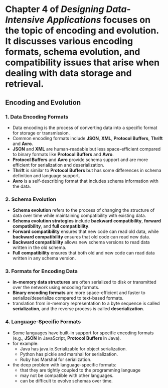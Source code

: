 # Chapter 4 of *Designing Data-Intensive Applications* focuses on the topic of encoding and evolution. It discusses various encoding formats, schema evolution, and compatibility issues that arise when dealing with data storage and retrieval.
## **Encoding and Evolution**
### **1. Data Encoding Formats**
- Data encoding is the process of converting data into a specific format for storage or transmission.
- Common encoding formats include **JSON**, **XML**, **Protocol Buffers**, **Thrift** and **Avro**.
- **JSON** and **XML** are human-readable but less space-efficient compared to binary formats like **Protocol Buffers** and **Avro**.
- **Protocol Buffers** and **Avro** provide schema support and are more efficient for serialization and deserialization.
- **Thrift** is similar to **Protocol Buffers** but has some differences in schema definition and language support.
- **Avro** is a self-describing format that includes schema information with the data.
### **2. Schema Evolution**
- **Schema evolution** refers to the process of changing the structure of data over time while maintaining compatibility with existing data.
- **Schema evolution strategies** include **backward compatibility**, **forward compatibility**, and **full compatibility**.
- **Forward compatibility** ensures that new code can read old data, while **backward compatibility** ensures that old code can read new data.
- **Backward compatibility** allows new schema versions to read data written in the old schema.
- **Full compatibility** ensures that both old and new code can read data written in any schema version.
### **3. Formats for Encoding Data**
- **in-memory data structures** are often serialized to disk or transmitted over the network using encoding formats.
- **Binary encoding formats** are more space-efficient and faster to serialize/deserialize compared to text-based formats.
- translation from in-memory representation to a byte sequence is called **serialization**, and the reverse process is called **deserialization**.
### **4. Language-Specific Formats**
- Some languages have built-in support for specific encoding formats (e.g., **JSON** in JavaScript, **Protocol Buffers** in Java).
- for example:
  - Java has java.io.Serializable for object serialization.
  - Python has pickle and marshal for serialization.
  - Ruby has Marshal for serialization.
- the deep problem with language-specific formats:
  - that they are tightly coupled to the programming language
  - may not be compatible with other languages.
  - can be difficult to evolve schemas over time. 